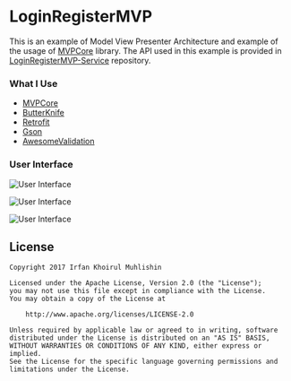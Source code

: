 # LoginRegisterMVP

This is an example of Model View Presenter Architecture and example of the usage of [MVPCore](https://github.com/irfankhoirul/MVPCore) library. The API used in this example is provided in [LoginRegisterMVP-Service](https://github.com/irfankhoirul/LoginRegisterMVP-Service) repository.

### What I Use
  - [MVPCore](https://github.com/irfankhoirul/MVPCore)
  - [ButterKnife](https://github.com/JakeWharton/butterknife)
  - [Retrofit](https://github.com/square/retrofit)
  - [Gson](https://github.com/google/gson)
  - [AwesomeValidation](https://github.com/thyrlian/AwesomeValidation)

### User Interface

![User Interface](../master/ui/register.png)

![User Interface](../master/ui/login.png)

![User Interface](../master/ui/profile.png)

## License

    Copyright 2017 Irfan Khoirul Muhlishin

    Licensed under the Apache License, Version 2.0 (the "License");
    you may not use this file except in compliance with the License.
    You may obtain a copy of the License at

        http://www.apache.org/licenses/LICENSE-2.0

    Unless required by applicable law or agreed to in writing, software
    distributed under the License is distributed on an "AS IS" BASIS,
    WITHOUT WARRANTIES OR CONDITIONS OF ANY KIND, either express or implied.
    See the License for the specific language governing permissions and
    limitations under the License.